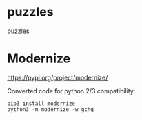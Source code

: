 # puzzles
puzzles

# Modernize

https://pypi.org/project/modernize/

Converted code for python 2/3 compatibility:

    pip3 install modernize
    python3 -m modernize -w gchq

